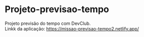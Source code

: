 # Projeto-previsao-tempo
 Projeto previsão do tempo com DevClub.  <br> 
 Linkk da aplicação:  https://missao-previsao-tempo2.netlify.app/